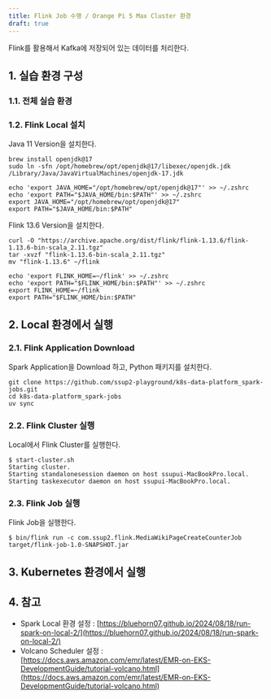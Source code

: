 ```yaml
---
title: Flink Job 수행 / Orange Pi 5 Max Cluster 환경
draft: true
---
```


Flink를 활용해서 Kafka에 저장되어 있는 데이터를 처리한다.

## 1. 실습 환경 구성

### 1.1. 전체 실습 환경

### 1.2. Flink Local 설치

Java 11 Version을 설치한다.

```shell
brew install openjdk@17
sudo ln -sfn /opt/homebrew/opt/openjdk@17/libexec/openjdk.jdk /Library/Java/JavaVirtualMachines/openjdk-17.jdk

echo 'export JAVA_HOME="/opt/homebrew/opt/openjdk@17"' >> ~/.zshrc
echo 'export PATH="$JAVA_HOME/bin:$PATH"' >> ~/.zshrc
export JAVA_HOME="/opt/homebrew/opt/openjdk@17"
export PATH="$JAVA_HOME/bin:$PATH"
```

Flink 13.6 Version을 설치한다.

```shell
curl -O "https://archive.apache.org/dist/flink/flink-1.13.6/flink-1.13.6-bin-scala_2.11.tgz"
tar -xvzf "flink-1.13.6-bin-scala_2.11.tgz"
mv "flink-1.13.6" ~/flink

echo 'export FLINK_HOME=~/flink' >> ~/.zshrc
echo 'export PATH="$FLINK_HOME/bin:$PATH"' >> ~/.zshrc
export FLINK_HOME=~/flink
export PATH="$FLINK_HOME/bin:$PATH"
```

## 2. Local 환경에서 실행

### 2.1. Flink Application Download

Spark Application을 Download 하고, Python 패키지를 설치한다.

```shell
git clone https://github.com/ssup2-playground/k8s-data-platform_spark-jobs.git
cd k8s-data-platform_spark-jobs
uv sync
```

### 2.2. Flink Cluster 실행

Local에서 Flink Cluster를 실행한다.

```shell
$ start-cluster.sh 
Starting cluster.
Starting standalonesession daemon on host ssupui-MacBookPro.local.
Starting taskexecutor daemon on host ssupui-MacBookPro.local.
```

### 2.3. Flink Job 실행

Flink Job을 실행한다.

```shell
$ bin/flink run -c com.ssup2.flink.MediaWikiPageCreateCounterJob target/flink-job-1.0-SNAPSHOT.jar
```

## 3. Kubernetes 환경에서 실행

## 4. 참고

* Spark Local 환경 설정 : [https://bluehorn07.github.io/2024/08/18/run-spark-on-local-2/](https://bluehorn07.github.io/2024/08/18/run-spark-on-local-2/)
* Volcano Scheduler 설정 : [https://docs.aws.amazon.com/emr/latest/EMR-on-EKS-DevelopmentGuide/tutorial-volcano.html](https://docs.aws.amazon.com/emr/latest/EMR-on-EKS-DevelopmentGuide/tutorial-volcano.html)
